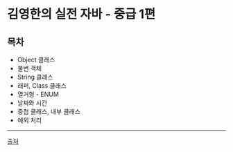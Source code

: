 # 김영한의 실전 자바 - 중급 1편

## 목차
* Object 클래스
* 불변 객체
* String 클래스
* 래퍼, Class 클래스
* 열거형 - ENUM
* 날짜와 시간
* 중첩 클래스, 내부 클래스
* 예외 처리

---
[출처](https://inf.run/FiFGQ)
